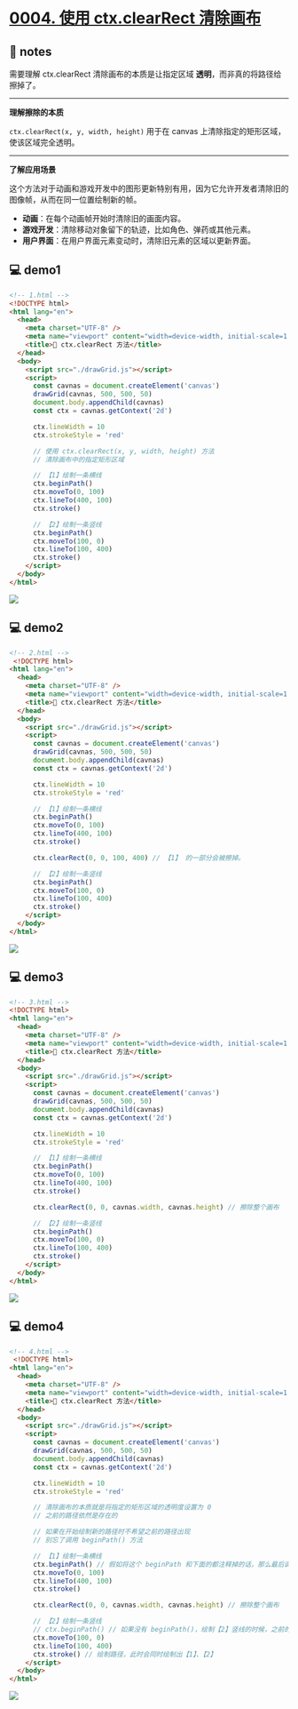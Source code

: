 # [0004. 使用 ctx.clearRect 清除画布](https://github.com/Tdahuyou/canvas/tree/main/0004.%20%E4%BD%BF%E7%94%A8%20ctx.clearRect%20%E6%B8%85%E9%99%A4%E7%94%BB%E5%B8%83)

## 📒 notes

需要理解 ctx.clearRect 清除画布的本质是让指定区域 **透明**，而非真的将路径给擦掉了。

---

**理解擦除的本质**

`ctx.clearRect(x, y, width, height)` 用于在 canvas 上清除指定的矩形区域，使该区域完全透明。

---

**了解应用场景**

这个方法对于动画和游戏开发中的图形更新特别有用，因为它允许开发者清除旧的图像帧，从而在同一位置绘制新的帧。

- **动画**：在每个动画帧开始时清除旧的画面内容。
- **游戏开发**：清除移动对象留下的轨迹，比如角色、弹药或其他元素。
- **用户界面**：在用户界面元素变动时，清除旧元素的区域以更新界面。

## 💻 demo1

```html
<!-- 1.html -->
<!DOCTYPE html>
<html lang="en">
  <head>
    <meta charset="UTF-8" />
    <meta name="viewport" content="width=device-width, initial-scale=1.0" />
    <title>📝 ctx.clearRect 方法</title>
  </head>
  <body>
    <script src="./drawGrid.js"></script>
    <script>
      const cavnas = document.createElement('canvas')
      drawGrid(cavnas, 500, 500, 50)
      document.body.appendChild(cavnas)
      const ctx = cavnas.getContext('2d')

      ctx.lineWidth = 10
      ctx.strokeStyle = 'red'

      // 使用 ctx.clearRect(x, y, width, height) 方法
      // 清除画布中的指定矩形区域

      // 【1】绘制一条横线
      ctx.beginPath()
      ctx.moveTo(0, 100)
      ctx.lineTo(400, 100)
      ctx.stroke()

      // 【2】绘制一条竖线
      ctx.beginPath()
      ctx.moveTo(100, 0)
      ctx.lineTo(100, 400)
      ctx.stroke()
    </script>
  </body>
</html>
```

![](md-imgs/2024-10-03-22-50-14.png)

## 💻 demo2

```html
<!-- 2.html -->
 <!DOCTYPE html>
<html lang="en">
  <head>
    <meta charset="UTF-8" />
    <meta name="viewport" content="width=device-width, initial-scale=1.0" />
    <title>📝 ctx.clearRect 方法</title>
  </head>
  <body>
    <script src="./drawGrid.js"></script>
    <script>
      const cavnas = document.createElement('canvas')
      drawGrid(cavnas, 500, 500, 50)
      document.body.appendChild(cavnas)
      const ctx = cavnas.getContext('2d')

      ctx.lineWidth = 10
      ctx.strokeStyle = 'red'

      // 【1】绘制一条横线
      ctx.beginPath()
      ctx.moveTo(0, 100)
      ctx.lineTo(400, 100)
      ctx.stroke()

      ctx.clearRect(0, 0, 100, 400) // 【1】 的一部分会被擦掉。

      // 【2】绘制一条竖线
      ctx.beginPath()
      ctx.moveTo(100, 0)
      ctx.lineTo(100, 400)
      ctx.stroke()
    </script>
  </body>
</html>
```

![](md-imgs/2024-10-03-22-51-05.png)

## 💻 demo3

```html
<!-- 3.html -->
<!DOCTYPE html>
<html lang="en">
  <head>
    <meta charset="UTF-8" />
    <meta name="viewport" content="width=device-width, initial-scale=1.0" />
    <title>📝 ctx.clearRect 方法</title>
  </head>
  <body>
    <script src="./drawGrid.js"></script>
    <script>
      const cavnas = document.createElement('canvas')
      drawGrid(cavnas, 500, 500, 50)
      document.body.appendChild(cavnas)
      const ctx = cavnas.getContext('2d')

      ctx.lineWidth = 10
      ctx.strokeStyle = 'red'

      // 【1】绘制一条横线
      ctx.beginPath()
      ctx.moveTo(0, 100)
      ctx.lineTo(400, 100)
      ctx.stroke()

      ctx.clearRect(0, 0, cavnas.width, cavnas.height) // 擦除整个画布

      // 【2】绘制一条竖线
      ctx.beginPath()
      ctx.moveTo(100, 0)
      ctx.lineTo(100, 400)
      ctx.stroke()
    </script>
  </body>
</html>
```

![](md-imgs/2024-10-03-22-51-24.png)

## 💻 demo4

```html
<!-- 4.html -->
 <!DOCTYPE html>
<html lang="en">
  <head>
    <meta charset="UTF-8" />
    <meta name="viewport" content="width=device-width, initial-scale=1.0" />
    <title>📝 ctx.clearRect 方法</title>
  </head>
  <body>
    <script src="./drawGrid.js"></script>
    <script>
      const cavnas = document.createElement('canvas')
      drawGrid(cavnas, 500, 500, 50)
      document.body.appendChild(cavnas)
      const ctx = cavnas.getContext('2d')

      ctx.lineWidth = 10
      ctx.strokeStyle = 'red'

      // 清除画布的本质就是将指定的矩形区域的透明度设置为 0
      // 之前的路径依然是存在的

      // 如果在开始绘制新的路径时不希望之前的路径出现
      // 别忘了调用 beginPath() 方法

      // 【1】绘制一条横线
      ctx.beginPath() // 假如将这个 beginPath 和下面的都注释掉的话，那么最后调用 stroke() 时，会将之前的网格路径也一起绘制出来。（不过 lineWidth 和 strokeStyle 不再是 drawGrid 方法中封装的值了。）
      ctx.moveTo(0, 100)
      ctx.lineTo(400, 100)
      ctx.stroke()

      ctx.clearRect(0, 0, cavnas.width, cavnas.height) // 擦除整个画布

      // 【2】绘制一条竖线
      // ctx.beginPath() // 如果没有 beginPath()，绘制【2】竖线的时候，之前的【1】横线也会出现。
      ctx.moveTo(100, 0)
      ctx.lineTo(100, 400)
      ctx.stroke() // 绘制路径，此时会同时绘制出【1】、【2】
    </script>
  </body>
</html>
```

![](md-imgs/2024-10-03-22-51-38.png)